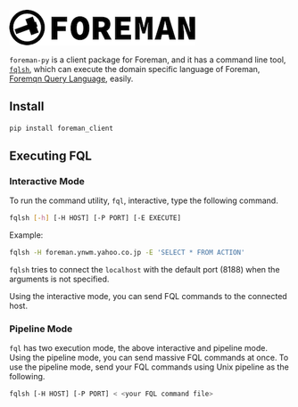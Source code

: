 ![foreman_logo](doc/img/icon.png)

`foreman-py` is a client package for Foreman, and it has a command line tool, [`fqlsh`](./doc/fql.md), which can execute the domain specific language of Foreman, [Foremqn Query Language](https://ghe.corp.yahoo.co.jp/nosql/foreman-doc/blob/master/dsl.md), easily.

## Install

```bash
pip install foreman_client
```

## Executing FQL

### Interactive Mode

To run the command utility, `fql`, interactive, type the following command.

```bash
fqlsh [-h] [-H HOST] [-P PORT] [-E EXECUTE]
```

Example:

```bash
fqlsh -H foreman.ynwm.yahoo.co.jp -E 'SELECT * FROM ACTION'
```

`fqlsh` tries to connect the `localhost` with the default port (8188) when the arguments is not specified.

Using the interactive mode, you can send FQL commands to the connected host.

### Pipeline Mode

`fql` has two execution mode, the above interactive and pipeline mode.
Using the pipeline mode, you can send massive FQL commands at once.
To use the pipeline mode, send your FQL commands using Unix pipeline as the following.

```bash
fqlsh [-H HOST] [-P PORT] < <your FQL command file>
```
